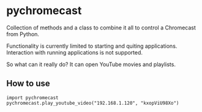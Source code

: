 pychromecast
============

Collection of methods and a class to combine it all to control a Chromecast from Python.

Functionality is currently limited to starting and quiting applications. Interaction with running applications is not supported.

So what can it really do? It can open YouTube movies and playlists.

How to use
----------

    import pychromecast
	pychromecast.play_youtube_video("192.168.1.120", "kxopViU98Xo")
